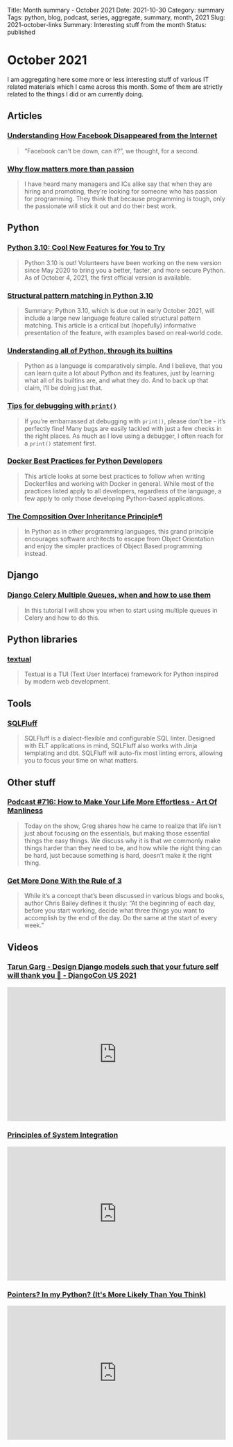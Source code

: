 Title: Month summary - October 2021
Date: 2021-10-30
Category: summary
Tags: python, blog, podcast, series, aggregate, summary, month, 2021
Slug: 2021-october-links
Summary: Interesting stuff from the month
Status: published


# October 2021

I am aggregating here some more or less interesting stuff of various IT related materials which I came across this month.
Some of them are strictly related to the things I did or am currently doing.

## Articles

### [Understanding How Facebook Disappeared from the Internet](https://blog.cloudflare.com/october-2021-facebook-outage/)

> “Facebook can't be down, can it?”, we thought, for a second.

### [Why flow matters more than passion](https://leaddev.com/culture-engagement-motivation/why-flow-matters-more-passion)

> I have heard many managers and ICs alike say that when they are hiring and promoting, they’re looking for someone who has passion for programming. They think that because programming is tough, only the passionate will stick it out and do their best work.

## Python

### [Python 3.10: Cool New Features for You to Try](https://realpython.com/python310-new-features/)

> Python 3.10 is out! Volunteers have been working on the new version since May 2020 to bring you a better, faster, and more secure Python. As of October 4, 2021, the first official version is available.

### [Structural pattern matching in Python 3.10](https://benhoyt.com/writings/python-pattern-matching/)

> Summary: Python 3.10, which is due out in early October 2021, will include a large new language feature called structural pattern matching. This article is a critical but (hopefully) informative presentation of the feature, with examples based on real-world code.

### [Understanding all of Python, through its builtins](https://sadh.life/post/builtins/)

> Python as a language is comparatively simple. And I believe, that you can learn quite a lot about Python and its features, just by learning what all of its builtins are, and what they do. And to back up that claim, I’ll be doing just that.

### [Tips for debugging with `print()`](https://adamj.eu/tech/2021/10/08/tips-for-debugging-with-print/)

> If you’re embarrassed at debugging with `print()`, please don’t be - it’s perfectly fine! Many bugs are easily tackled with just a few checks in the right places. As much as I love using a debugger, I often reach for a `print()` statement first.

### [Docker Best Practices for Python Developers](https://testdriven.io/blog/docker-best-practices/)

> This article looks at some best practices to follow when writing Dockerfiles and working with Docker in general. While most of the practices listed apply to all developers, regardless of the language, a few apply to only those developing Python-based applications.

### [The Composition Over Inheritance Principle¶](https://python-patterns.guide/gang-of-four/composition-over-inheritance/)

> In Python as in other programming languages, this grand principle encourages software architects to escape from Object Orientation and enjoy the simpler practices of Object Based programming instead.

## Django

### [Django Celery Multiple Queues, when and how to use them](https://appliku.com/post/django-celery-multiple-queues-when-and-how-use-the)

> In this tutorial I will show you when to start using multiple queues in Celery and how to do this.

## Python libraries

### [textual](https://github.com/willmcgugan/textual)

> Textual is a TUI (Text User Interface) framework for Python inspired by modern web development. 

## Tools

### [SQLFluff](https://github.com/sqlfluff/sqlfluff)

> SQLFluff is a dialect-flexible and configurable SQL linter. Designed with ELT applications in mind, SQLFluff also works with Jinja templating and dbt. SQLFluff will auto-fix most linting errors, allowing you to focus your time on what matters.

## Other stuff

### [Podcast #716: How to Make Your Life More Effortless - Art Of Manliness](https://www.artofmanliness.com/character/habits/podcast-716-how-to-make-your-life-more-effortless/)

> Today on the show, Greg shares how he came to realize that life isn’t just about focusing on the essentials, but making those essential things the easy things. We discuss why it is that we commonly make things harder than they need to be, and how while the right thing can be hard, just because something is hard, doesn’t make it the right thing.

### [Get More Done With the Rule of 3](https://www.artofmanliness.com/career-wealth/career/work-deliberately-instead-reactively-rule-3/)

> While it’s a concept that’s been discussed in various blogs and books, author Chris Bailey defines it thusly: “At the beginning of each day, before you start working, decide what three things you want to accomplish by the end of the day. Do the same at the start of every week.”

## Videos

### [Tarun Garg - Design Django models such that your future self will thank you 👋 - DjangoCon US 2021](https://www.youtube.com/watch?v=dXCh8m4P5Tc)
<div class="videoWrapper" style="height:0; padding-bottom:56.25%; padding-top:25px; position:relative" height="0">
    <iframe style="position:absolute; top:0; width:100%" height="100%" width="100%" src="https://www.youtube.com/embed/dXCh8m4P5Tc" frameborder="0" allow="accelerometer; autoplay; encrypted-media; gyroscope; picture-in-picture" allowfullscreen></iframe>
</div>

### [Principles of System Integration](https://www.youtube.com/watch?v=Cv3rQYgM-1I)
<div class="videoWrapper" style="height:0; padding-bottom:56.25%; padding-top:25px; position:relative" height="0">
    <iframe style="position:absolute; top:0; width:100%" height="100%" width="100%" src="https://www.youtube.com/embed/Cv3rQYgM-1I" frameborder="0" allow="accelerometer; autoplay; encrypted-media; gyroscope; picture-in-picture" allowfullscreen></iframe>
</div>

### [Pointers? In my Python? (It's More Likely Than You Think)](https://www.youtube.com/watch?v=xngMG5HDgUU)
<div class="videoWrapper" style="height:0; padding-bottom:56.25%; padding-top:25px; position:relative" height="0">
    <iframe style="position:absolute; top:0; width:100%" height="100%" width="100%" src="https://www.youtube.com/embed/xngMG5HDgUU" frameborder="0" allow="accelerometer; autoplay; encrypted-media; gyroscope; picture-in-picture" allowfullscreen></iframe>
</div>

